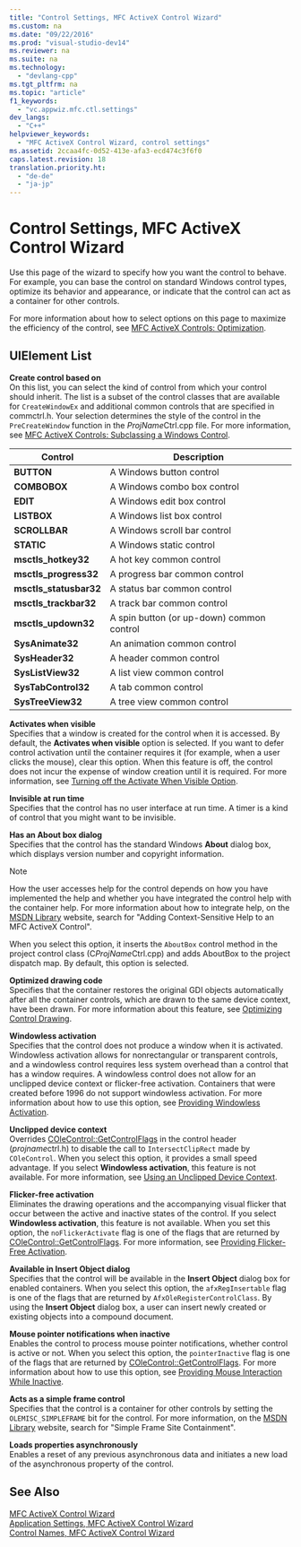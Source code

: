 ```yaml
---
title: "Control Settings, MFC ActiveX Control Wizard"
ms.custom: na
ms.date: "09/22/2016"
ms.prod: "visual-studio-dev14"
ms.reviewer: na
ms.suite: na
ms.technology: 
  - "devlang-cpp"
ms.tgt_pltfrm: na
ms.topic: "article"
f1_keywords: 
  - "vc.appwiz.mfc.ctl.settings"
dev_langs: 
  - "C++"
helpviewer_keywords: 
  - "MFC ActiveX Control Wizard, control settings"
ms.assetid: 2ccaa4fc-0d52-413e-afa3-ecd474c3f6f0
caps.latest.revision: 18
translation.priority.ht: 
  - "de-de"
  - "ja-jp"
---
```

# Control Settings, MFC ActiveX Control Wizard
Use this page of the wizard to specify how you want the control to behave. For example, you can base the control on standard Windows control types, optimize its behavior and appearance, or indicate that the control can act as a container for other controls.  
  
 For more information about how to select options on this page to maximize the efficiency of the control, see [MFC ActiveX Controls: Optimization](../vs140/mfc-activex-controls--optimization.md).  
  
## UIElement List  
 **Create control based on**  
 On this list, you can select the kind of control from which your control should inherit. The list is a subset of the control classes that are available for `CreateWindowEx` and additional common controls that are specified in commctrl.h. Your selection determines the style of the control in the `PreCreateWindow` function in the *ProjName*Ctrl.cpp file. For more information, see [MFC ActiveX Controls: Subclassing a Windows Control](../vs140/mfc-activex-controls--subclassing-a-windows-control.md).  
  
|Control|Description|  
|-------------|-----------------|  
|**BUTTON**|A Windows button control|  
|**COMBOBOX**|A Windows combo box control|  
|**EDIT**|A Windows edit box control|  
|**LISTBOX**|A Windows list box control|  
|**SCROLLBAR**|A Windows scroll bar control|  
|**STATIC**|A Windows static control|  
|**msctls_hotkey32**|A hot key common control|  
|**msctls_progress32**|A progress bar common control|  
|**msctls_statusbar32**|A status bar common control|  
|**msctls_trackbar32**|A track bar common control|  
|**msctls_updown32**|A spin button (or up-down) common control|  
|**SysAnimate32**|An animation common control|  
|**SysHeader32**|A header common control|  
|**SysListView32**|A list view common control|  
|**SysTabControl32**|A tab common control|  
|**SysTreeView32**|A tree view common control|  
  
 **Activates when visible**  
 Specifies that a window is created for the control when it is accessed. By default, the **Activates when visible** option is selected. If you want to defer control activation until the container requires it (for example, when a user clicks the mouse), clear this option. When this feature is off, the control does not incur the expense of window creation until it is required. For more information, see [Turning off the Activate When Visible Option](../vs140/turning-off-the-activate-when-visible-option.md).  
  
 **Invisible at run time**  
 Specifies that the control has no user interface at run time. A timer is a kind of control that you might want to be invisible.  
  
 **Has an About box dialog**  
 Specifies that the control has the standard Windows **About** dialog box, which displays version number and copyright information.  
  
> [!NOTE]
>  How the user accesses help for the control depends on how you have implemented the help and whether you have integrated the control help with the container help. For more information about how to integrate help, on the [MSDN Library](http://go.microsoft.com/fwlink/?linkID=150542) website, search for "Adding Context-Sensitive Help to an MFC ActiveX Control".  
  
 When you select this option, it inserts the `AboutBox` control method in the project control class (C*ProjName*Ctrl.cpp) and adds AboutBox to the project dispatch map. By default, this option is selected.  
  
 **Optimized drawing code**  
 Specifies that the container restores the original GDI objects automatically after all the container controls, which are drawn to the same device context, have been drawn. For more information about this feature, see [Optimizing Control Drawing](../vs140/optimizing-control-drawing.md).  
  
 **Windowless activation**  
 Specifies that the control does not produce a window when it is activated. Windowless activation allows for nonrectangular or transparent controls, and a windowless control requires less system overhead than a control that has a window requires. A windowless control does not allow for an unclipped device context or flicker-free activation. Containers that were created before 1996 do not support windowless activation. For more information about how to use this option, see [Providing Windowless Activation](../vs140/providing-windowless-activation.md).  
  
 **Unclipped device context**  
 Overrides [COleControl::GetControlFlags](../vs140/colecontrol--getcontrolflags.md) in the control header (*projname*ctrl.h) to disable the call to `IntersectClipRect` made by `COleControl`. When you select this option, it provides a small speed advantage. If you select **Windowless activation**, this feature is not available. For more information, see [Using an Unclipped Device Context](../vs140/using-an-unclipped-device-context.md).  
  
 **Flicker-free activation**  
 Eliminates the drawing operations and the accompanying visual flicker that occur between the active and inactive states of the control. If you select **Windowless activation**, this feature is not available. When you set this option, the `noFlickerActivate` flag is one of the flags that are returned by [COleControl::GetControlFlags](../vs140/colecontrol--getcontrolflags.md). For more information, see [Providing Flicker-Free Activation](../vs140/providing-flicker-free-activation.md).  
  
 **Available in Insert Object dialog**  
 Specifies that the control will be available in the **Insert Object** dialog box for enabled containers. When you select this option, the `afxRegInsertable` flag is one of the flags that are returned by `AfxOleRegisterControlClass`. By using the **Insert Object** dialog box, a user can insert newly created or existing objects into a compound document.  
  
 **Mouse pointer notifications when inactive**  
 Enables the control to process mouse pointer notifications, whether control is active or not. When you select this option, the `pointerInactive` flag is one of the flags that are returned by [COleControl::GetControlFlags](../vs140/colecontrol--getcontrolflags.md). For more information about how to use this option, see [Providing Mouse Interaction While Inactive](../vs140/providing-mouse-interaction-while-inactive.md).  
  
 **Acts as a simple frame control**  
 Specifies that the control is a container for other controls by setting the `OLEMISC_SIMPLEFRAME` bit for the control. For more information, on the [MSDN Library](http://go.microsoft.com/fwlink/?linkID=150542) website, search for "Simple Frame Site Containment".  
  
 **Loads properties asynchronously**  
 Enables a reset of any previous asynchronous data and initiates a new load of the asynchronous property of the control.  
  
## See Also  
 [MFC ActiveX Control Wizard](../vs140/mfc-activex-control-wizard.md)   
 [Application Settings, MFC ActiveX Control Wizard](../vs140/application-settings--mfc-activex-control-wizard.md)   
 [Control Names, MFC ActiveX Control Wizard](../vs140/control-names--mfc-activex-control-wizard.md)